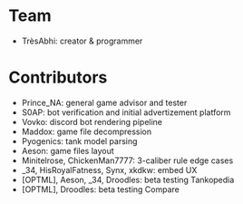 # Team

- TrèsAbhi: creator & programmer

# Contributors

- Prince_NA: general game advisor and tester
- S0AP: bot verification and initial advertizement platform
- Vovko: discord bot rendering pipeline
- Maddox: game file decompression
- Pyogenics: tank model parsing
- Aeson: game files layout
- Minitelrose, ChickenMan7777: 3-caliber rule edge cases
- \_34, HisRoyalFatness, Synx, xkdkw: embed UX
- [OPTML], Aeson, \_34, Droodles: beta testing Tankopedia
- [OPTML], Droodles: beta testing Compare
